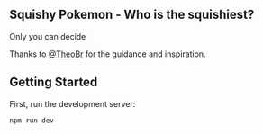 ## Squishy Pokemon - Who is the squishiest?

Only you can decide

Thanks to [@TheoBr](https://github.com/TheoBr "Github - TheoBr") for the guidance and inspiration.

## Getting Started

First, run the development server:

```bash
npm run dev
```
